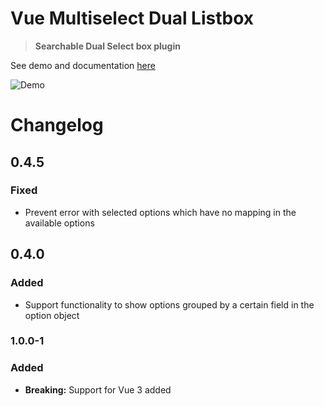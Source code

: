# Vue Multiselect Dual Listbox

> **Searchable Dual Select box plugin** 

See demo and documentation [here](https://abhimediratta.github.io/vue-multiselect-listbox/)

![Demo](https://media.giphy.com/media/WRcBNDWvxxcV3JRRK8/giphy.gif)

# Changelog

## 0.4.5

### Fixed

- Prevent error with selected options which have no mapping in the available options

## 0.4.0

### Added

- Support functionality to show options grouped by a certain field in the option object 


### 1.0.0-1

### Added

- **Breaking:** Support for Vue 3 added

